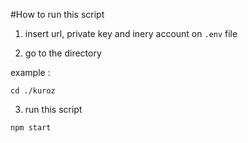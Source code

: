 #How to run this script

1. insert url, private key and inery account on `.env` file

2. go to the directory

example :

```
cd ./kuroz
```

3. run this script

```
npm start
```